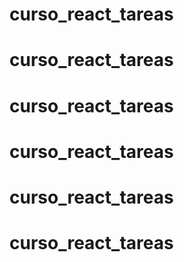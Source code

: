 # curso_react_tareas
# curso_react_tareas
# curso_react_tareas
# curso_react_tareas
# curso_react_tareas
# curso_react_tareas
